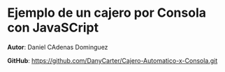 # Ejemplo de un cajero por Consola con JavaSCript

**Autor**: Daniel CAdenas Dominguez

**GitHub**: https://github.com/DanyCarter/Cajero-Automatico-x-Consola.git